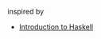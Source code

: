 inspired by
* [Introduction to Haskell](https://www.schoolofhaskell.com/school/starting-with-haskell/introduction-to-haskell)

